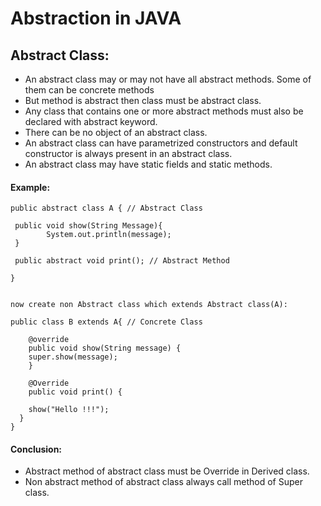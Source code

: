 # Abstraction in JAVA

## Abstract Class:

- An abstract class may or may not have all abstract methods. Some of them can be concrete methods
- But method is abstract then class must be abstract class.
- Any class that contains one or more abstract methods must also be declared with abstract keyword.
- There can be no object of an abstract class.
- An abstract class can have parametrized constructors and default constructor is always present in an abstract class.
- An abstract class may have static fields and static methods.


#### Example:

```
public abstract class A { // Abstract Class
 
 public void show(String Message){
        System.out.println(message);
 }
 
 public abstract void print(); // Abstract Method
 
}


now create non Abstract class which extends Abstract class(A):

public class B extends A{ // Concrete Class
	
	@override
	public void show(String message) {
    super.show(message);
	}
	
	@Override
	public void print() {

    show("Hello !!!");
  }
}
```

#### Conclusion:

- Abstract method of abstract class must be Override in Derived class.
- Non abstract method of abstract class always call method of Super class.

